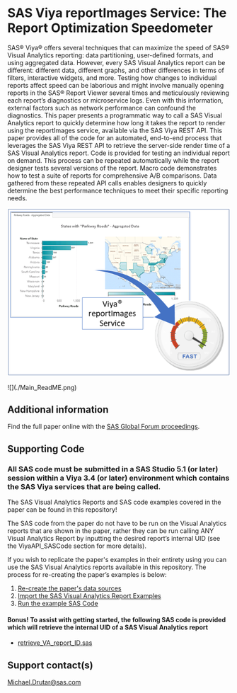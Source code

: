 # SAS  Viya  reportImages Service: The Report Optimization Speedometer                                                                                  

SAS® Viya® offers several techniques that can maximize the speed of SAS® Visual Analytics reporting: data partitioning, user-defined formats, and using aggregated data.  However, every SAS Visual Analytics report can be different: different data, different graphs, and other differences in terms of filters, interactive widgets, and more. Testing how changes to individual reports affect speed can be laborious and might involve manually opening reports in the SAS® Report Viewer several times and meticulously reviewing each report’s diagnostics or microservice logs. Even with this information, external factors such as network performance can confound the diagnostics. This paper presents a programmatic way to call a SAS Visual Analytics report to quickly determine how long it takes the report to render using the reportImages service, available via the SAS Viya REST API. This paper provides all of the code for an automated, end-to-end process that leverages the SAS Viya REST API to retrieve the server-side render time of a SAS Visual Analytics report. Code is provided for testing an individual report on demand. This process can be repeated automatically while the report designer tests several versions of the report.  Macro code demonstrates how to test a suite of reports for comprehensive A/B comparisons. Data gathered from these repeated API calls enables designers to quickly determine the best performance techniques to meet their specific reporting needs.  


<p align="center">
  <img src="./Main_ReadME.png">
</p>
 ![](./Main_ReadME.png)

## Additional information

Find the full paper online with the [SAS Global Forum proceedings](https://www.sas.com/en_us/events/sas-global-forum/program/proceedings.html).

## Supporting Code

### All SAS code must be submitted in a SAS Studio 5.1 (or later) session within a Viya 3.4 (or later) environment which contains the SAS Viya services that are being called.

The SAS Visual Analytics Reports and SAS code examples covered in the paper can be found in this repository!

The SAS code from the paper do not have to be run on the Visual Analytics reports that are shown in the paper, rather they can be run calling ANY Visual Analytics Report by inputting the desired report’s internal UID (see the ViyaAPI_SASCode section for more details).

If you wish to replicate the paper's examples in their entirety using you can use the SAS Visual Analytics reports available in this repository.  The process for re-creating the paper’s examples is below:

1.  [Re-create the paper's data sources](./Data)
2.  [Import the SAS Visual Analytics Report Examples](./Visual_Analytics_Reports)
3.  [Run the example SAS Code](./ViyaAPI_SASCode)

#### Bonus! To assist with getting started, the following SAS code is provided which will retrieve the internal UID of a SAS Visual Analytics report
* [retrieve_VA_report_ID.sas](./retrieve_VA_report_ID.sas)

## Support contact(s)

Michael.Drutar@sas.com                                                                                                                                                                                                                                                                                                                                                                                       
